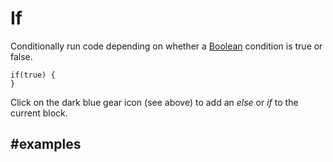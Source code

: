 # If

Conditionally run code depending on whether a [Boolean](/blocks/logic/boolean) condition is true or false.

```block
if(true) {
}
```

Click on the dark blue gear icon (see above) to add an *else* or *if* to the current block.

## #examples